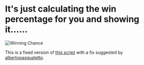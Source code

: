 # It's just calculating the win percentage for you and showing it......
![Winning Chance](https://greasyfork.org/rails/active_storage/blobs/redirect/eyJfcmFpbHMiOnsiZGF0YSI6NTEwNCwicHVyIjoiYmxvYl9pZCJ9fQ==--a47bb8c8cd26cff01c732cbf7e7b999f9476607b/2016-03-11_18_21_46-Win_Far_Cry_Primal_CD_Key_w__Ch.png?locale=ja "Gleam.io Winning Chance")

This is a fixed version of [this script](https://greasyfork.org/scripts/17903 "Gleam.io Winning Chance") with a fix suggested by [albertopasqualetto](https://greasyfork.org/scripts/17903-gleam-io-winning-chance/discussions/223619#comment-465386).
